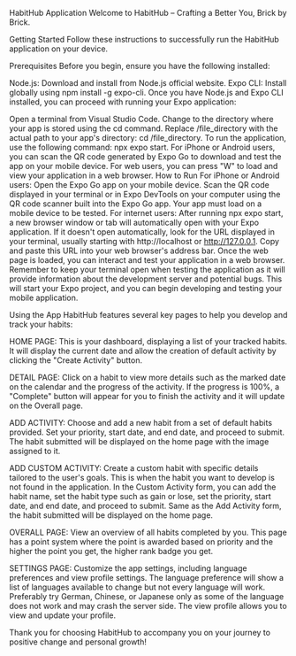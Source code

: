 HabitHub Application
Welcome to HabitHub – Crafting a Better You, Brick by Brick.

Getting Started
Follow these instructions to successfully run the HabitHub application on your device.

Prerequisites
Before you begin, ensure you have the following installed:

Node.js: Download and install from Node.js official website.
Expo CLI: Install globally using npm install -g expo-cli.
Once you have Node.js and Expo CLI installed, you can proceed with running your Expo application:

Open a terminal from Visual Studio Code.
Change to the directory where your app is stored using the cd command. Replace /file_directory with the actual path to your app's directory: cd /file_directory.
To run the application, use the following command: npx expo start.
For iPhone or Android users, you can scan the QR code generated by Expo Go to download and test the app on your mobile device. For web users, you can press "W" to load and view your application in a web browser.
How to Run
For iPhone or Android users:
Open the Expo Go app on your mobile device.
Scan the QR code displayed in your terminal or in Expo DevTools on your computer using the QR code scanner built into the Expo Go app.
Your app must load on a mobile device to be tested.
For internet users:
After running npx expo start, a new browser window or tab will automatically open with your Expo application.
If it doesn't open automatically, look for the URL displayed in your terminal, usually starting with http://localhost or http://127.0.0.1. Copy and paste this URL into your web browser's address bar. Once the web page is loaded, you can interact and test your application in a web browser. Remember to keep your terminal open when testing the application as it will provide information about the development server and potential bugs.
This will start your Expo project, and you can begin developing and testing your mobile application.

Using the App
HabitHub features several key pages to help you develop and track your habits:

HOME PAGE:
This is your dashboard, displaying a list of your tracked habits. It will display the current date and allow the creation of default activity by clicking the "Create Activity" button.

DETAIL PAGE:
Click on a habit to view more details such as the marked date on the calendar and the progress of the activity. If the progress is 100%, a "Complete" button will appear for you to finish the activity and it will update on the Overall page.

ADD ACTIVITY:
Choose and add a new habit from a set of default habits provided. Set your priority, start date, and end date, and proceed to submit. The habit submitted will be displayed on the home page with the image assigned to it.

ADD CUSTOM ACTIVITY:
Create a custom habit with specific details tailored to the user's goals. This is when the habit you want to develop is not found in the application. In the Custom Activity form, you can add the habit name, set the habit type such as gain or lose, set the priority, start date, and end date, and proceed to submit. Same as the Add Activity form, the habit submitted will be displayed on the home page.

OVERALL PAGE:
View an overview of all habits completed by you. This page has a point system where the point is awarded based on priority and the higher the point you get, the higher rank badge you get.

SETTINGS PAGE:
Customize the app settings, including language preferences and view profile settings. The language preference will show a list of languages available to change but not every language will work. Preferably try German, Chinese, or Japanese only as some of the language does not work and may crash the server side. The view profile allows you to view and update your profile.

Thank you for choosing HabitHub to accompany you on your journey to positive change and personal growth!
